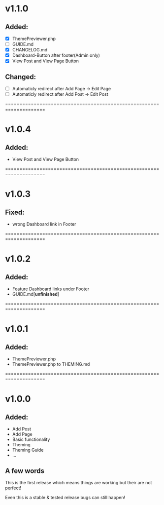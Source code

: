 # v1.1.0

## Added:
* [x] ThemePreviewer.php
* [ ] GUIDE.md
* [x] CHANGELOG.md
* [x] Dashboard-Button after footer(Admin only)
* [x] View Post and View Page Button

## Changed:
* [ ] Automaticly redirect after Add Page -> Edit Page
* [ ] Automaticly redirect after Add Post -> Edit Post

====================================================================

# v1.0.4

## Added:
* View Post and View Page Button

====================================================================

# v1.0.3

## Fixed:
* wrong Dashboard link in Footer

====================================================================

# v1.0.2

## Added:
* Feature Dashboard links under Footer
* GUIDE.md[**unfinished**]

====================================================================

# v1.0.1

## Added:
* ThemePreviewer.php
* ThemePreviewer.php to THEMING.md 

====================================================================

# v1.0.0

## Added:
* Add Post
* Add Page
* Basic functionality
* Theming
* Theming Guide
* ...

## A few words
This is the first release which means things are working but their are not perfect! 

Even this is a stable & tested release bugs can still happen!
